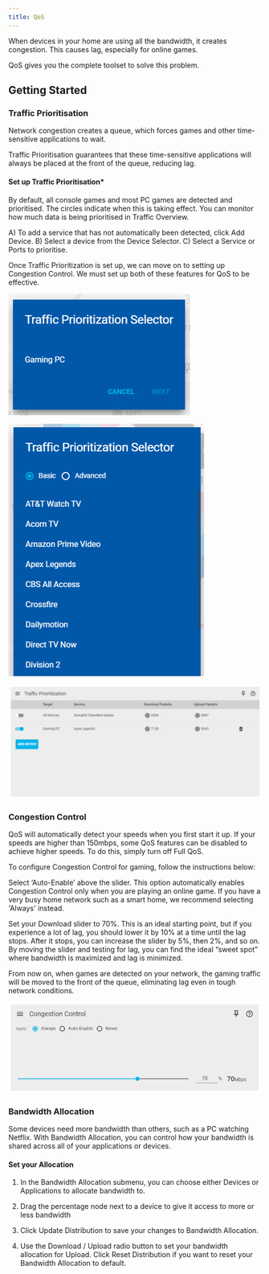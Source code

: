 ```yaml
---
title: QoS
---
```


When devices in your home are using all the bandwidth, it creates congestion. This causes lag, especially for online games.

QoS gives you the complete toolset to solve this problem.

## Getting Started

### Traffic Prioritisation

Network congestion creates a queue, which forces games and other time-sensitive applications to wait.

Traffic Prioritisation guarantees that these time-sensitive applications will always be placed at the front of the queue, reducing lag.

#### Set up Traffic Prioritisation*

By default, all console games and most PC games are detected and prioritised. The circles indicate when this is taking effect. You can monitor how much data is being prioritised in Traffic Overview.

A) To add a service that has not automatically been detected, click Add Device.
B) Select a device from the Device Selector.
C) Select a Service or Ports to prioritise.

Once Traffic Prioritization is set up, we can move on to setting up
Congestion Control. We must set up both of these features for QoS to be
effective.

![bd6e8662f02250f3bb57c82932f19c4c43d1bb72.png](qos/bd6e8662f02250f3bb57c82932f19c4c43d1bb72.png)

![78076ba5837544dc1af40b7c0a50e77dbef2f869.png](qos/78076ba5837544dc1af40b7c0a50e77dbef2f869.png)

![420506059acb07fd185df191e2a743eec986e7b3.png](qos/420506059acb07fd185df191e2a743eec986e7b3.png)

### Congestion Control

QoS will automatically detect your speeds when you first start it up. If your speeds are higher than 150mbps, some QoS features can be disabled to achieve higher speeds. To do this, simply turn off Full QoS.

To configure Congestion Control for gaming, follow the instructions below:

Select ‘Auto-Enable’ above the slider. This option automatically enables Congestion Control only when you are playing an online game. If you have a very busy home network such as a smart home, we recommend selecting 'Always' instead.

Set your Download slider to 70%. This is an ideal starting point, but if you experience a lot of lag, you should lower it by 10% at a time until the lag stops. After it stops, you can increase the slider by 5%, then 2%, and so on. By moving the slider and testing for lag, you can find the ideal “sweet spot” where bandwidth is maximized and lag is minimized.

From now on, when games are detected on your network, the gaming traffic will be moved to the front of the queue, eliminating lag even in tough network conditions.

![139ccebbf5d420a46ce722f7000e982b23054416.png](qos/139ccebbf5d420a46ce722f7000e982b23054416.png)

### Bandwidth Allocation

Some devices need more bandwidth than others, such as a PC watching Netflix. With Bandwidth Allocation, you can control how your bandwidth is shared across all of your applications or devices.

#### Set your Allocation

1. In the Bandwidth Allocation submenu, you can choose either Devices or Applications to allocate bandwidth to.

2. Drag the percentage node next to a device to give it access to more or less bandwidth

3. Click Update Distribution to save your changes to Bandwidth Allocation.

4. Use the Download / Upload radio button to set your bandwidth allocation for Upload. Click Reset Distribution if you want to reset your Bandwidth Allocation to default.
